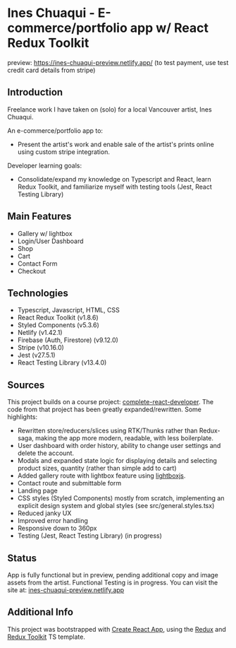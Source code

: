 
# Ines Chuaqui - E-commerce/portfolio app w/ React Redux Toolkit

preview: https://ines-chuaqui-preview.netlify.app/
(to test payment, use test credit card details from stripe)

## Introduction
Freelance work I have taken on (solo) for a local Vancouver artist, Ines Chuaqui.

An e-commerce/portfolio app to:
- Present the artist's work and enable sale of the artist's prints online using custom stripe integration.

Developer learning goals:
- Consolidate/expand my knowledge on Typescript and React, learn Redux Toolkit, and familiarize myself with testing tools (Jest, React Testing Library)

## Main Features

- Gallery w/ lightbox
- Login/User Dashboard
- Shop
- Cart
- Contact Form
- Checkout

## Technologies

- Typescript, Javascript, HTML, CSS
- React Redux Toolkit (v1.8.6)
- Styled Components (v5.3.6)
- Netlify (v1.42.1)
- Firebase (Auth, Firestore) (v9.12.0)
- Stripe (v10.16.0)
- Jest (v27.5.1)
- React Testing Library (v13.4.0)

## Sources

This project builds on a course project: [complete-react-developer](https://www.udemy.com/course/complete-react-developer-zero-to-mastery/). The code from that project has been greatly expanded/rewritten. Some highlights:

- Rewritten store/reducers/slices using RTK/Thunks rather than Redux-saga, making the app more modern, readable, with less boilerplate.
- User dashboard with order history, ability to change user settings and delete the account. 
- Modals and expanded state logic for displaying details and selecting product sizes, quantity (rather than simple add to cart)
- Added gallery route with lightbox feature using [lightboxjs](https://github.com/silvia-odwyer/lightbox.js).
- Contact route and submittable form
- Landing page
- CSS styles (Styled Components) mostly from scratch, implementing an explicit design system and global styles (see src/general.styles.tsx)
- Reduced janky UX
- Improved error handling
- Responsive down to 360px
- Testing (Jest, React Testing Library) (in progress)

## Status

App is fully functional but in preview, pending additional copy and image assets from the artist.
Functional Testing is in progress.
You can visit the site at: [ines-chuaqui-preview.netlify.app](https://ines-chuaqui-preview.netlify.app/)

## Additional Info

This project was bootstrapped with [Create React App](https://github.com/facebook/create-react-app), using the [Redux](https://redux.js.org/) and [Redux Toolkit](https://redux-toolkit.js.org/) TS template.
